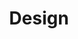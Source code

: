 ---
# This topic lives at
# https://digital.gov/topics/design

# Topic Title
title: "Design"

# description — keep it short and clear
# summary: ""

# Weight
weight: 1

# For more information on managing topics,
# see https://github.com/GSA/digitalgov.gov/wiki/topics
---